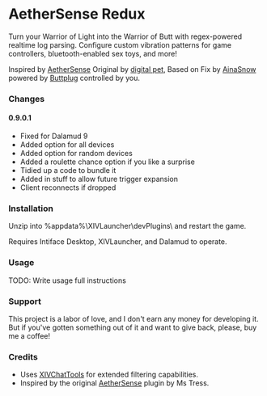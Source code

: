 # AetherSense Redux


Turn your Warrior of Light into the Warrior of Butt with regex-powered realtime log parsing. Configure custom vibration patterns for game controllers, bluetooth-enabled sex toys, and more!

Inspired by [AetherSense](https://github.com/Ms-Tress/AetherSense)
Original by [digital pet](https://github.com/aka-tamagotchi/AetherSenseRedux/),
Based on Fix by [AinaSnow](https://github.com/AinaSnow/AetherSenseRedux)
powered by [Buttplug](https://buttplug.io/)
controlled by you.

### Changes
#### 0.9.0.1
- Fixed for Dalamud 9
- Added option for all devices
- Added option for random devices
- Added a roulette chance option if you like a surprise
- Tidied up a code to bundle it 
- Added in stuff to allow future trigger expansion
- Client reconnects if dropped

### Installation

Unzip into %appdata%\XIVLauncher\devPlugins\ and restart the game.

Requires Intiface Desktop, XIVLauncher, and Dalamud to operate.

### Usage

TODO: Write usage full instructions


### Support

This project is a labor of love, and I don't earn any money for developing it. But if you've gotten something out of it and want to give back, please, buy me a coffee!

### Credits

- Uses [XIVChatTools](https://github.com/digital-pet/XIVChatTools) for extended filtering capabilities.
- Inspired by the original [AetherSense](https://github.com/Ms-Tress/AetherSense) plugin by Ms Tress.
